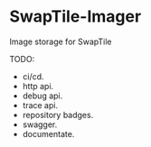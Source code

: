 # SwapTile-Imager
Image storage  for SwapTile

TODO:
- ci/cd.
- http api.
- debug api.
- trace api.
- repository badges.
- swagger.
- documentate.
